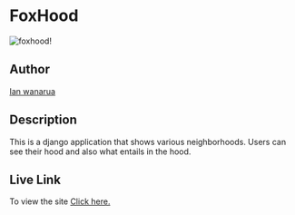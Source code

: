 # FoxHood

![foxhood!](//hood/static/img/screen.png)

## Author

[Ian wanarua](https://github.com/Ianwanarua)

## Description

This is a django application that shows various neighborhoods. Users can see their hood and also what entails in the hood.

## Live Link

To view the site [Click here.](https://foxhood.herokuapp.com/)